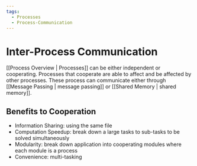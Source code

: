 ```yaml
---
tags:
  - Processes
  - Process-Communication
---
```

# Inter-Process Communication
[[Process Overview | Processes]] can be either independent or cooperating. Processes that cooperate are able to affect and be affected by other processes. These process can communicate either through [[Message Passing | message passing]] or [[Shared Memory | shared memory]]. 
## Benefits to Cooperation
- Information Sharing: using the same file
- Computation Speedup: break down a large tasks to sub-tasks to be solved simultaneously
- Modularity: break down application into cooperating modules where each module is a process
- Convenience: multi-tasking
